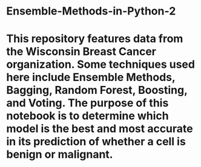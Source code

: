 # Ensemble-Methods-in-Python-2
# This repository features data from the Wisconsin Breast Cancer organization. Some techniques used here include Ensemble Methods, Bagging, Random Forest, Boosting, and Voting. The purpose of this notebook is to determine which model is the best and most accurate in its prediction of whether a cell is benign or malignant.
